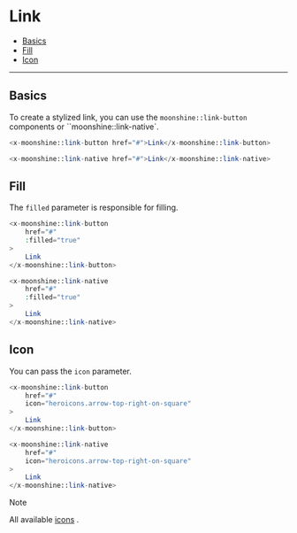# Link

  - [Basics](#basics)
  - [Fill](#fill)
  - [Icon](#icon)

---

<a name="basics"></a>
## Basics

To create a stylized link, you can use the `moonshine::link-button` components or ``moonshine::link-native`.

```php
<x-moonshine::link-button href="#">Link</x-moonshine::link-button>

<x-moonshine::link-native href="#">Link</x-moonshine::link-native>
```

<a name="fill"></a>
## Fill

The `filled` parameter is responsible for filling.

```php
<x-moonshine::link-button
    href="#"
    :filled="true"
>
    Link
</x-moonshine::link-button>

<x-moonshine::link-native
    href="#"
    :filled="true"
>
    Link
</x-moonshine::link-native>
```

<a name="icon"></a>
## Icon

You can pass the `icon` parameter.

```php
<x-moonshine::link-button
    href="#"
    icon="heroicons.arrow-top-right-on-square"
>
    Link
</x-moonshine::link-button>

<x-moonshine::link-native
    href="#"
    icon="heroicons.arrow-top-right-on-square"
>
    Link
</x-moonshine::link-native>
```

> [!NOTE]
> All available [icons](https://moonshine-laravel.com/docs/resource/appearance/icons) .
